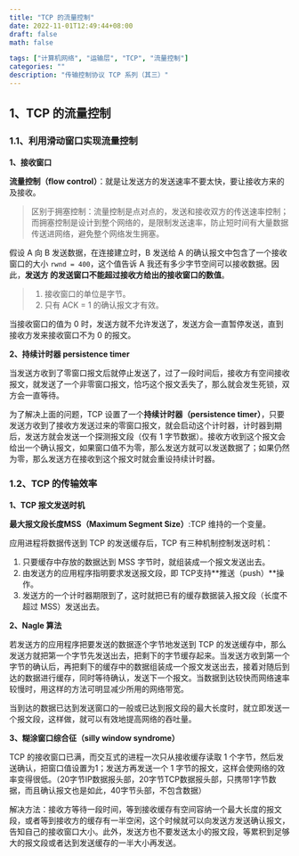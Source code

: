 ```yaml
---
title: "TCP 的流量控制"
date: 2022-11-01T12:49:44+08:00
draft: false
math: false

tags: ["计算机网络", "运输层", "TCP", "流量控制"]
categories: ""
description: "传输控制协议 TCP 系列（其三）"
---
```


## 1、TCP 的流量控制

### 1.1、利用滑动窗口实现流量控制

**1、接收窗口**

**流量控制（flow control）**：就是让发送方的发送速率不要太快，要让接收方来的及接收。

>   区别于拥塞控制：流量控制是点对点的，发送和接收双方的传送速率控制；而拥塞控制是设计到整个网络的，是限制发送速率，防止短时间有大量数据传送进网络，避免整个网络发生拥塞。

假设 A 向 B 发送数据，在连接建立时，B 发送给 A 的确认报文中包含了一个接收窗口的大小 `rwnd = 400`，这个值告诉 A 我还有多少字节空间可以接收数据。因此，**发送方 的发送窗口不能超过接收方给出的接收窗口的数值**。

>   1.   接收窗口的单位是字节。
>   2.   只有 ACK = 1 的确认报文才有效。

当接收窗口的值为 0 时，发送方就不允许发送了，发送方会一直暂停发送，直到接收方发来接收窗口不为 0 的报文。

**2、持续计时器 persistence timer**

当发送方收到了零窗口报文后就停止发送了，过了一段时间后，接收方有空间接收报文，就发送了一个非零窗口报文，恰巧这个报文丢失了，那么就会发生死锁，双方会一直等待。

为了解决上面的问题，TCP 设置了一个**持续计时器（persistence timer）**，只要发送方收到了接收方发送过来的零窗口报文，就会启动这个计时器，计时器到期后，发送方就会发送一个探测报文段（仅有 1 字节数据）。接收方收到这个报文会给出一个确认报文，如果窗口值不为零，那么发送方就可以发送数据了；如果仍然为零，那么发送方在接收到这个报文时就会重设持续计时器。

### 1.2、TCP 的传输效率

**1、TCP 报文发送时机**

**最大报文段长度MSS（Maximum Segment Size）**:TCP 维持的一个变量。

应用进程将数据传送到 TCP 的发送缓存后，TCP 有三种机制控制发送时机：

1.   只要缓存中存放的数据达到 MSS 字节时，就组装成一个报文发送出去。
2.   由发送方的应用程序指明要求发送报文段，即 TCP支持**推送（push）**操作。
3.   发送方的一个计时器期限到了，这时就把已有的缓存数据装入报文段（长度不超过 MSS）发送出去。

**2、Nagle 算法**

若发送方的应用程序把要发送的数据逐个字节地发送到 TCP 的发送缓存中，那么发送方就把第一个字节先发送出去，把剩下的字节缓存起来。当发送方收到第一个字节的确认后，再把剩下的缓存中的数据组装成一个报文发送出去，接着对随后到达的数据进行缓存，同时等待确认，发送下一个报文。当数据到达较快而网络速率较慢时，用这样的方法可明显减少所用的网络带宽。

当到达的数据已达到发送窗口的一般或已达到报文段的最大长度时，就立即发送一个报文段，这样做，就可以有效地提高网络的吞吐量。

**3、糊涂窗口综合征（silly window syndrome）**

TCP 的接收窗口已满，而交互式的进程一次只从接收缓存读取 1 个字节，然后发送确认，把窗口值设置为1；发送方再发送一个 1 字节的报文，这样会使网络的效率变得很低。（20字节IP数据报头部，20字节TCP数据报头部，只携带1字节数据，而且确认报文也是如此，40字节头部，不包含数据）

解决方法：接收方等待一段时间，等到接收缓存有空间容纳一个最大长度的报文段，或者等到接收方的缓存有一半空闲，这个时候就可以向发送方发送确认报文，告知自己的接收窗口大小。此外，发送方也不要发送太小的报文段，等累积到足够大的报文段或者达到发送缓存的一半大小再发送。